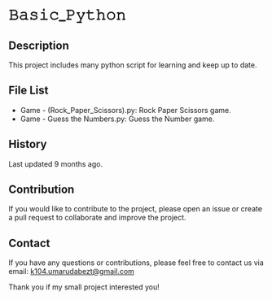 # 𝙱𝚊𝚜𝚒𝚌_𝙿𝚢𝚝𝚑𝚘𝚗

## Description
This project includes many python script for learning and keep up to date.

## File List
- Game - (Rock_Paper_Scissors).py: Rock Paper Scissors game.
- Game - Guess the Numbers.py: Guess the Number game.

## History
Last updated 9 months ago.

## Contribution
If you would like to contribute to the project, please open an issue or create a pull request to collaborate and improve the project.

## Contact
If you have any questions or contributions, please feel free to contact us via email: k104.umarudabezt@gmail.com

Thank you if my small project interested you!
